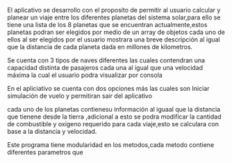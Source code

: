  El aplicativo se desarrollo con el proposito de permitir al usuario calcular y planear un viaje entre los diferentes planetas del sistema solar,para ello se tiene una lista de los 8 planetas que se encuentran actualmente,estos planetas podran ser elegidos por medio de un array de objetos cada uno de ellos al ser elegidos por el usuario mostrara una breve descripción al igual que la distancia de cada planeta dada en millones de kilometros.

Se cuenta con 3 tipos de naves diferentes las cuales contendran una capacidad distinta de pasajeros cada una al igual que una velocidad máxima la cual el usuario podra visualizar por consola

En el apliciativo se cuenta con dos opciones más las cuales son Iniciar simulación de vuelo y permitiran sair del aplicativo

cada uno de los planetas contienesu información al iguaal que la distancia que tienene desde la tierra ,adicional a esto se podra modificar la cantidad de combustible y oxigeno requerido para cada viaje,esto se calculara con base a la distancia y velocidad.

Este programa tiene modularidad en los metodos,cada metodo contiene 
diferentes parametros que
